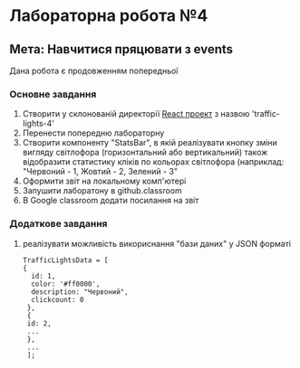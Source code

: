 # Лабораторна робота №4
## Мета: Навчитися пряцювати з events

Дана робота є продовженням попередньої

### Основне завдання

1. Створити у склонованій директорії [React проект](https://vitejs.dev/guide/#scaffolding-your-first-vite-project) з назвою 'traffic-lights-4'
1. Перенести попередню лабораторну 
1. Створити компоненту "StatsBar", в якій реалізувати кнопку зміни вигляду світлофора (горизонтальний або вертикальний) також відобразити статистику кліків по кольорах світлофора (наприклад: "Червоний - 1, Жовтий - 2, Зелений - 3" 
1. Оформити звіт на локальному комп'ютері
1. Запушити лаборатону в github.classroom
1. В Google classroom додати посилання на звіт

### Додаткове завдання

1. реалізувати можливість викориснання "бази даних" у JSON форматі 
   ```jscript
   TrafficLightsData = [
   {
     id: 1,
     color: '#ff0000',
     description: "Червоний",
     clickcount: 0
    },
    {
    id: 2,
    ...
    },
    ...
    ];
  ```
